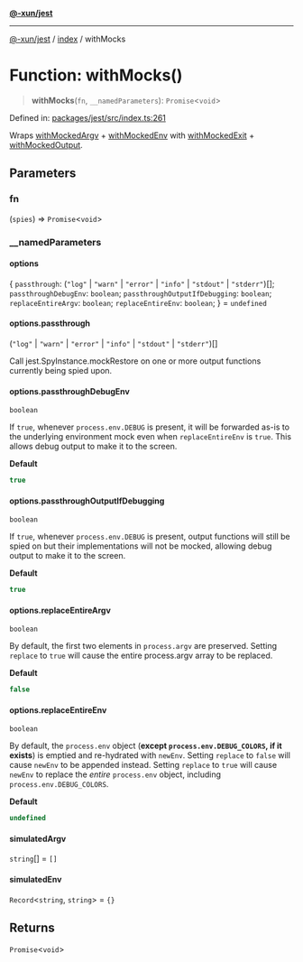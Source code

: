 [**@-xun/jest**](../../README.md)

***

[@-xun/jest](../../README.md) / [index](../README.md) / withMocks

# Function: withMocks()

> **withMocks**(`fn`, `__namedParameters`): `Promise`\<`void`\>

Defined in: [packages/jest/src/index.ts:261](https://github.com/Xunnamius/test-utils/blob/08c172fd86063ef2cb40963f770391649cfb8900/packages/jest/src/index.ts#L261)

Wraps [withMockedArgv](withMockedArgv.md) + [withMockedEnv](withMockedEnv.md) with
[withMockedExit](withMockedExit.md) + [withMockedOutput](withMockedOutput.md).

## Parameters

### fn

(`spies`) => `Promise`\<`void`\>

### \_\_namedParameters

#### options

\{ `passthrough`: (`"log"` \| `"warn"` \| `"error"` \| `"info"` \| `"stdout"` \| `"stderr"`)[]; `passthroughDebugEnv`: `boolean`; `passthroughOutputIfDebugging`: `boolean`; `replaceEntireArgv`: `boolean`; `replaceEntireEnv`: `boolean`; \} = `undefined`

#### options.passthrough

(`"log"` \| `"warn"` \| `"error"` \| `"info"` \| `"stdout"` \| `"stderr"`)[]

Call jest.SpyInstance.mockRestore on one or more output functions
currently being spied upon.

#### options.passthroughDebugEnv

`boolean`

If `true`, whenever `process.env.DEBUG` is present, it will be forwarded
as-is to the underlying environment mock even when `replaceEntireEnv` is
`true`. This allows debug output to make it to the screen.

**Default**

```ts
true
```

#### options.passthroughOutputIfDebugging

`boolean`

If `true`, whenever `process.env.DEBUG` is present, output functions will
still be spied on but their implementations will not be mocked, allowing
debug output to make it to the screen.

**Default**

```ts
true
```

#### options.replaceEntireArgv

`boolean`

By default, the first two elements in `process.argv` are preserved. Setting
`replace` to `true` will cause the entire process.argv array to be
replaced.

**Default**

```ts
false
```

#### options.replaceEntireEnv

`boolean`

By default, the `process.env` object (**except `process.env.DEBUG_COLORS`,
if it exists**) is emptied and re-hydrated with `newEnv`. Setting `replace`
to `false` will cause `newEnv` to be appended instead. Setting `replace` to
`true` will cause `newEnv` to replace the _entire_ `process.env` object,
including `process.env.DEBUG_COLORS`.

**Default**

```ts
undefined
```

#### simulatedArgv

`string`[] = `[]`

#### simulatedEnv

`Record`\<`string`, `string`\> = `{}`

## Returns

`Promise`\<`void`\>
